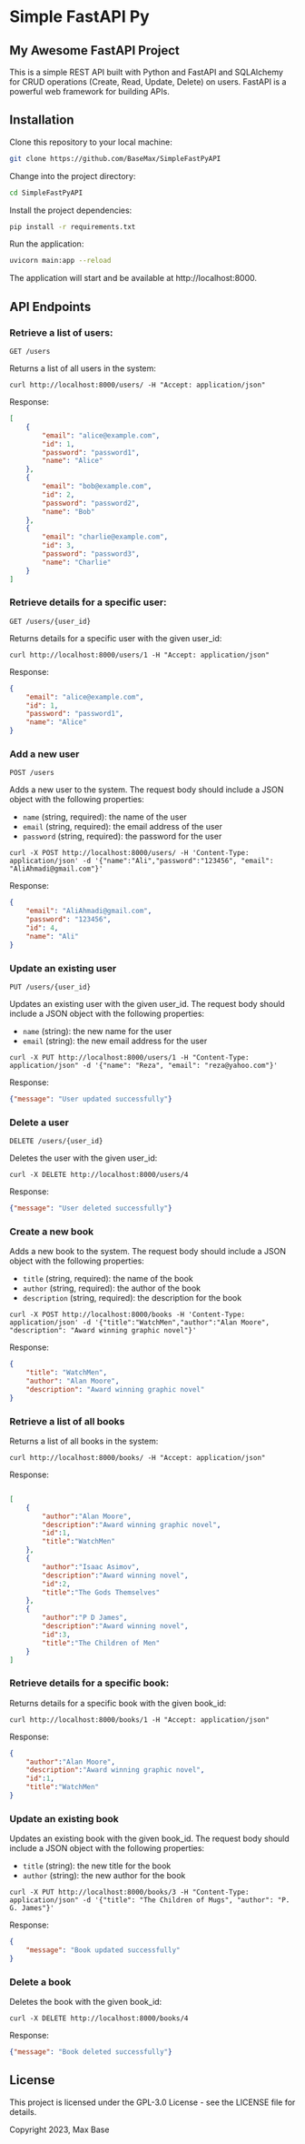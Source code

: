 # Simple FastAPI Py

## My Awesome FastAPI Project

This is a simple REST API built with Python and FastAPI and SQLAlchemy for CRUD operations (Create, Read, Update, Delete) on users.
FastAPI is a powerful web framework for building APIs.

## Installation

Clone this repository to your local machine:
```bash
git clone https://github.com/BaseMax/SimpleFastPyAPI
```

Change into the project directory:

```bash
cd SimpleFastPyAPI
```

Install the project dependencies:

```bash
pip install -r requirements.txt
```

Run the application:

```bash
uvicorn main:app --reload
```

The application will start and be available at http://localhost:8000.

## API Endpoints

### Retrieve a list of users:

```http
GET /users
```

Returns a list of all users in the system:

```console
curl http://localhost:8000/users/ -H "Accept: application/json"
```
Response:

```json
[
    {
        "email": "alice@example.com",
        "id": 1,
        "password": "password1",
        "name": "Alice"
    },
    {
        "email": "bob@example.com",
        "id": 2,
        "password": "password2",
        "name": "Bob"
    },
    {
        "email": "charlie@example.com",
        "id": 3,
        "password": "password3",
        "name": "Charlie"
    }
]
```

### Retrieve details for a specific user:

```http
GET /users/{user_id}
```
Returns details for a specific user with the given user_id:

```console
curl http://localhost:8000/users/1 -H "Accept: application/json"
```
Response:
```json
{
    "email": "alice@example.com",
    "id": 1,
    "password": "password1",
    "name": "Alice"
}
```

### Add a new user

```http
POST /users
```

Adds a new user to the system. The request body should include a JSON object with the following properties:

  - `name` (string, required): the name of the user
  - `email` (string, required): the email address of the user
  - `password` (string, required): the password for the user

```console
curl -X POST http://localhost:8000/users/ -H 'Content-Type: application/json' -d '{"name":"Ali","password":"123456", "email": "AliAhmadi@gmail.com"}'
```
Response:

```json
{
    "email": "AliAhmadi@gmail.com",
    "password": "123456", 
    "id": 4, 
    "name": "Ali"
}
```


### Update an existing user
```http
PUT /users/{user_id}
```

Updates an existing user with the given user_id. The request body should include a JSON object with the following properties:

  -  `name` (string): the new name for the user
  -  `email` (string): the new email address for the user

```console
curl -X PUT http://localhost:8000/users/1 -H "Content-Type: application/json" -d '{"name": "Reza", "email": "reza@yahoo.com"}'
```
Response:
```json
{"message": "User updated successfully"}
```

### Delete a user

```http
DELETE /users/{user_id}
```

Deletes the user with the given user_id:

```console
curl -X DELETE http://localhost:8000/users/4
```

Response:
```json
{"message": "User deleted successfully"}
```

### Create a new book

Adds a new book to the system. The request body should include a JSON object with the following properties:

  - `title` (string, required): the name of the book
  - `author` (string, required): the author of the book
  - `description` (string, required): the description for the book

``` 
curl -X POST http://localhost:8000/books -H 'Content-Type: application/json' -d '{"title":"WatchMen","author":"Alan Moore", "description": "Award winning graphic novel"}'
```

Response:

```json
{
    "title": "WatchMen",
    "author": "Alan Moore", 
    "description": "Award winning graphic novel"
}
```

### Retrieve a list of all books


Returns a list of all books in the system:

```console
curl http://localhost:8000/books/ -H "Accept: application/json"
```
Response:

```json

[
    {
        "author":"Alan Moore",
        "description":"Award winning graphic novel",
        "id":1,
        "title":"WatchMen"
    },
    {
        "author":"Isaac Asimov",
        "description":"Award winning novel",
        "id":2,
        "title":"The Gods Themselves"
    },
    {
        "author":"P D James",
        "description":"Award winning novel",
        "id":3,
        "title":"The Children of Men"
    }
]


```

### Retrieve details for a specific book:

Returns details for a specific book with the given book_id:

```console
curl http://localhost:8000/books/1 -H "Accept: application/json"
```
Response:
```json
{
    "author":"Alan Moore",
    "description":"Award winning graphic novel",
    "id":1,
    "title":"WatchMen"
}
```

### Update an existing book

Updates an existing book with the given book_id. The request body should include a JSON object with the following properties:

  -  `title` (string): the new title for the book
  -  `author` (string): the new author for the book

```console
curl -X PUT http://localhost:8000/books/3 -H "Content-Type: application/json" -d '{"title": "The Children of Mugs", "author": "P. G. James"}'
```
Response:
```json
{
    "message": "Book updated successfully"
}
```

### Delete a book

Deletes the book with the given book_id:

```console
curl -X DELETE http://localhost:8000/books/4
```

Response:
```json
{"message": "Book deleted successfully"}
```


## License

This project is licensed under the GPL-3.0 License - see the LICENSE file for details.

Copyright 2023, Max Base
